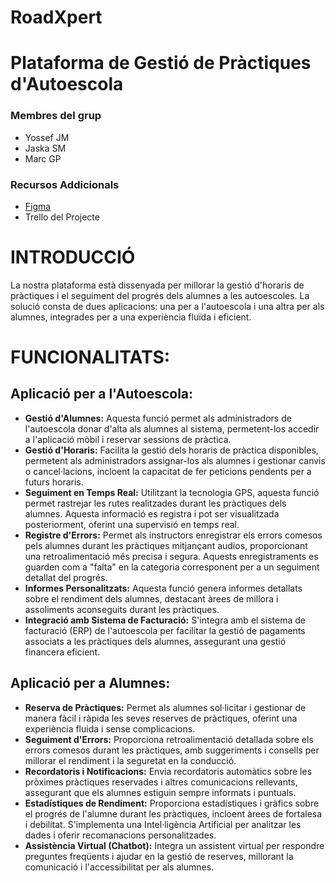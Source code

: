 # RoadXpert

# Plataforma de Gestió de Pràctiques d'Autoescola

### **Membres del grup**

- Yossef JM
- Jaska SM
- Marc GP

### **Recursos Addicionals**

- [Figma](https://www.figma.com/file/3e9a3vOVeFgKd8MkBUWECO/DriveEase?type=design&node-id=11%3A10&mode=design&t=OAc04jvdd5vB9lsB-1)
- Trello del Projecte

# INTRODUCCIÓ

La nostra plataforma està dissenyada per millorar la gestió d'horaris de pràctiques i el seguiment del progrés dels alumnes a les autoescoles. La solució consta de dues aplicacions: una per a l'autoescola i una altra per als alumnes, integrades per a una experiència fluïda i eficient.

# FUNCIONALITATS:

## Aplicació per a l'Autoescola:

- **Gestió d'Alumnes:** Aquesta funció permet als administradors de l'autoescola donar d'alta als alumnes al sistema, permetent-los accedir a l'aplicació mòbil i reservar sessions de pràctica.
- **Gestió d'Horaris:** Facilita la gestió dels horaris de pràctica disponibles, permetent als administradors assignar-los als alumnes i gestionar canvis o cancel·lacions, incloent la capacitat de fer peticions pendents per a futurs horaris.
- **Seguiment en Temps Real:** Utilitzant la tecnologia GPS, aquesta funció permet rastrejar les rutes realitzades durant les pràctiques dels alumnes. Aquesta informació es registra i pot ser visualitzada posteriorment, oferint una supervisió en temps real.
- **Registre d'Errors:** Permet als instructors enregistrar els errors comesos pels alumnes durant les pràctiques mitjançant audios, proporcionant una retroalimentació més precisa i segura. Aquests enregistraments es guarden com a "falta" en la categoria corresponent per a un seguiment detallat del progrés.
- **Informes Personalitzats:** Aquesta funció genera informes detallats sobre el rendiment dels alumnes, destacant àrees de millora i assoliments aconseguits durant les pràctiques.
- **Integració amb Sistema de Facturació:** S'integra amb el sistema de facturació (ERP) de l'autoescola per facilitar la gestió de pagaments associats a les pràctiques dels alumnes, assegurant una gestió financera eficient.

## Aplicació per a Alumnes:

- **Reserva de Pràctiques:** Permet als alumnes sol·licitar i gestionar de manera fàcil i ràpida les seves reserves de pràctiques, oferint una experiència fluida i sense complicacions.
- **Seguiment d'Errors:** Proporciona retroalimentació detallada sobre els errors comesos durant les pràctiques, amb suggeriments i consells per millorar el rendiment i la seguretat en la conducció.
- **Recordatoris i Notificacions:** Envia recordatoris automàtics sobre les pròximes pràctiques reservades i altres comunicacions rellevants, assegurant que els alumnes estiguin sempre informats i puntuals.
- **Estadístiques de Rendiment:** Proporciona estadístiques i gràfics sobre el progrés de l'alumne durant les pràctiques, incloent àrees de fortalesa i debilitat. S'implementa una Intel·ligència Artificial per analitzar les dades i oferir recomanacions personalitzades.
- **Assistència Virtual (Chatbot):** Integra un assistent virtual per respondre preguntes freqüents i ajudar en la gestió de reserves, millorant la comunicació i l'accessibilitat per als alumnes.
